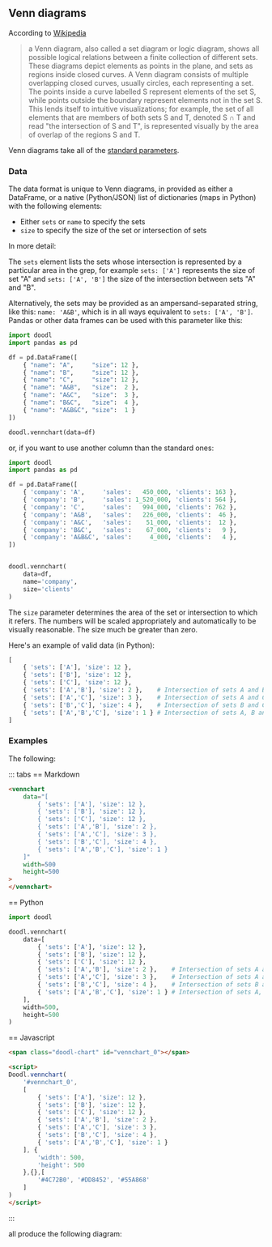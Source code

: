 ## Venn diagrams

According to [Wikipedia](https://en.wikipedia.org/wiki/Venn_diagram)

> a Venn diagram, also called a set diagram or logic diagram, shows
> all possible logical relations between a finite collection of
> different sets.  These diagrams depict elements as points in the
> plane, and sets as regions inside closed curves. A Venn diagram
> consists of multiple overlapping closed curves, usually circles,
> each representing a set. The points inside a curve labelled S
> represent elements of the set S, while points outside the boundary
> represent elements not in the set S. This lends itself to intuitive
> visualizations; for example, the set of all elements that are
> members of both sets S and T, denoted S ∩ T and read "the
> intersection of S and T", is represented visually by the area of
> overlap of the regions S and T.

Venn diagrams take all of the [standard parameters](/charts/#standard-parameters).

### Data

The data format is unique to Venn diagrams, in provided as either
a DataFrame, or a native (Python/JSON) list
of dictionaries (maps in Python) with the following elements:

- Either `sets` or `name` to specify the sets
- `size` to specify the size of the set or intersection of sets

In more detail:

<Parameters no_header=true>

<Parameter name='sets' type='List[string]'>

The `sets` element lists the sets whose intersection is represented
by a particular area in the grep, for example `sets: ['A']` represents
the size of set "A" and `sets: ['A', 'B']` the size of the intersection
between sets "A" and "B".

</Parameter>
<Parameter name="name" type="string">

<div>

Alternatively, the sets may be provided as an ampersand-separated
string, like this: `name: 'A&B'`, which is in all ways equivalent to
`sets: ['A', 'B']`. Pandas or other data frames can be used with this
parameter like this:

```python
import doodl
import pandas as pd

df = pd.DataFrame([
    { "name": "A",     "size": 12 }, 
    { "name": "B",     "size": 12 },
    { "name": "C",     "size": 12 },
    { "name": "A&B",   "size":  2 },
    { "name": "A&C",   "size":  3 },
    { "name": "B&C",   "size":  4 },
    { "name": "A&B&C", "size":  1 }
])

doodl.vennchart(data=df)
```

or, if you want to use another column than the standard ones:

```python
import doodl
import pandas as pd

df = pd.DataFrame([
    { 'company': 'A',     'sales':   450_000, 'clients': 163 },
    { 'company': 'B',     'sales': 1_520_000, 'clients': 564 },
    { 'company': 'C',     'sales':   994_000, 'clients': 762 },
    { 'company': 'A&B',   'sales':   226_000, 'clients':  46 },
    { 'company': 'A&C',   'sales':    51_000, 'clients':  12 },
    { 'company': 'B&C',   'sales':    67_000, 'clients':   9 },
    { 'company': 'A&B&C', 'sales':     4_000, 'clients':   4 },
])


doodl.vennchart(
    data=df,
    name='company',
    size='clients'
)
```
</div>

</Parameter>
<Parameter name='size' type='positive number'>

The `size` parameter determines the area of the set or intersection
to which it refers. The numbers will be scaled appropriately and
automatically to be visually reasonable. The size much be greater
than zero.

</Parameter>

</Parameters>

Here's an example of valid data (in Python):

```python
[
    { 'sets': ['A'], 'size': 12 }, 
    { 'sets': ['B'], 'size': 12 },
    { 'sets': ['C'], 'size': 12 },
    { 'sets': ['A','B'], 'size': 2 },    # Intersection of sets A and B
    { 'sets': ['A','C'], 'size': 3 },    # Intersection of sets A and C
    { 'sets': ['B','C'], 'size': 4 },    # Intersection of sets B and C
    { 'sets': ['A','B','C'], 'size': 1 } # Intersection of sets A, B and C
]
```

### Examples

The following:

::: tabs
== Markdown
```html
<vennchart
    data="[
        { 'sets': ['A'], 'size': 12 }, 
        { 'sets': ['B'], 'size': 12 },
        { 'sets': ['C'], 'size': 12 },
        { 'sets': ['A','B'], 'size': 2 },
        { 'sets': ['A','C'], 'size': 3 },
        { 'sets': ['B','C'], 'size': 4 },
        { 'sets': ['A','B','C'], 'size': 1 }
    ]"
    width=500
    height=500
>
</vennchart>
```
== Python
```python
import doodl

doodl.vennchart(
    data=[
        { 'sets': ['A'], 'size': 12 }, 
        { 'sets': ['B'], 'size': 12 },
        { 'sets': ['C'], 'size': 12 },
        { 'sets': ['A','B'], 'size': 2 },    # Intersection of sets A and B
        { 'sets': ['A','C'], 'size': 3 },    # Intersection of sets A and C
        { 'sets': ['B','C'], 'size': 4 },    # Intersection of sets B and C
        { 'sets': ['A','B','C'], 'size': 1 } # Intersection of sets A, B and C
    ],
    width=500,
    height=500
)
```
== Javascript
```html
<span class="doodl-chart" id="vennchart_0"></span>

<script>
Doodl.vennchart(
    '#vennchart_0',
    [
        { 'sets': ['A'], 'size': 12 }, 
        { 'sets': ['B'], 'size': 12 },
        { 'sets': ['C'], 'size': 12 },
        { 'sets': ['A','B'], 'size': 2 },
        { 'sets': ['A','C'], 'size': 3 },
        { 'sets': ['B','C'], 'size': 4 },
        { 'sets': ['A','B','C'], 'size': 1 }
    ], {
        'width': 500,
        'height': 500
    },{},[
        '#4C72B0', '#DD8452', '#55A868'
    ]
)
</script>
```
:::

all produce the following diagram:

<span class="doodl-chart" id="venn_0"></span>

<script>
 setTimeout(() => {
  Promise.resolve().then(() => 
  Doodl.vennchart(
    '#vennchart_0',
    [
        { 'sets': ['A'], 'size': 12 }, 
        { 'sets': ['B'], 'size': 12 },
        { 'sets': ['C'], 'size': 12 },
        { 'sets': ['A','B'], 'size': 2 },
        { 'sets': ['A','C'], 'size': 3 },
        { 'sets': ['B','C'], 'size': 4 },
        { 'sets': ['A','B','C'], 'size': 1 }
    ], {
        'width': 500,
        'height': 500
    },{},[
        '#4C72B0', '#DD8452', '#55A868'
    ]
  ));
}, 1000);
</script>
